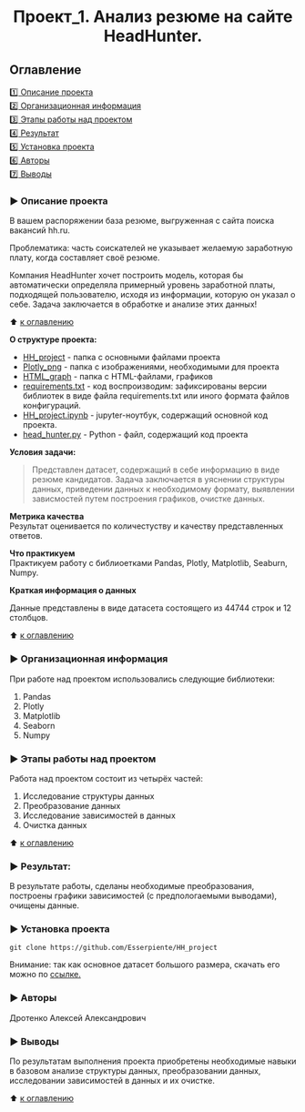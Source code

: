 
# <center> Проект_1. Анализ резюме на сайте HeadHunter.</center>

## Оглавление  
[:one: Описание проекта](#arrow_forward-описание-проекта)  
[:two: Организационная информация](#arrow_forward-организационная-информация)  
[:three: Этапы работы над проектом](#arrow_forward-этапы-работы-над-проектом)  
[:four: Результат](#arrow_forward-результат)        
[:five: Установка проекта](#arrow_forward-установка-проекта)   
[:six: Авторы](#arrow_forward-авторы)  
[:seven: Выводы](#arrow_forward-выводы)  


### :arrow_forward: Описание проекта    
В вашем распоряжении база резюме, выгруженная с сайта поиска вакансий hh.ru.

Проблематика: часть соискателей не указывает желаемую заработную плату, когда составляет своё резюме.

Компания HeadHunter хочет построить модель, которая бы автоматически определяла примерный уровень заработной платы, подходящей пользователю, исходя из информации, которую он указал о себе. Задача заключается в обработке и анализе этих данных!

:arrow_up: [к оглавлению](#оглавление)

**О структуре проекта:**
* [HH_project](/HH_project/) - папка с основными файлами проекта
* [Plotly_png](/HH_project/Plotly_png/) - папка с изображениями, необходимыми для проекта
* [HTML_graph](/HH_project/HTML_graph/) - папка с HTML-файлами, графиков
* [requirements.txt](/HH_project/requirements.txt) - код воспроизводим: зафиксированы версии библиотек в виде файла requirements.txt или иного формата файлов конфигураций.
* [HH_project.ipynb](/HH_project/HH_Project.ipynb) - jupyter-ноутбук, содержащий основной код проекта.
* [head_hunter.py](HH_project/head_hunter.py) - Python - файл, содержащий код проекта

**Условия задачи:**  
> Представлен датасет, содержащий в себе информацию в виде резюме кандидатов. Задача заключается в уяснении структуры данных, приведении данных к необходимому формату, выявлении зависмостей путем построения графиков, очистке данных.

**Метрика качества**     
Результат оценивается по количестуству и качеству представленных ответов.

**Что практикуем**     
Практикуем работу с библиоетками Pandas, Plotly, Matplotlib, Seaburn, Numpy.


**Краткая информация о данных**

Данные представлены в виде датасета состоящего из 44744 строк и 12 столбцов.
  
:arrow_up: [к оглавлению](#оглавление)

### :arrow_forward: Организационная информация

При работе над проектом использовались следующие библиотеки:
1. Pandas
2. Plotly
3. Matplotlib
4. Seaborn
5. Numpy

### :arrow_forward: Этапы работы над проектом  

Работа над проектом состоит из четырёх частей:

1. Исследование структуры данных
2. Преобразование данных
3. Исследование зависимостей в данных
4. Очистка данных

:arrow_up: [к оглавлению](#оглавление)


### :arrow_forward: Результат:  

В результате работы, сделаны необходимые преобразования, построены графики зависимостей (с предпологаемыми выводами),  очищены данные.

### :arrow_forward: Установка проекта

```
git clone https://github.com/Esserpiente/HH_project
```

Внимание: так как основное датасет большого размера, скачать его можно по [ссылке.](https://disk.yandex.ru/d/xPERc_CujlsKdg)

### :arrow_forward: Авторы
 
 Дротенко Алексей Александрович

### :arrow_forward: Выводы

По результатам выполнения проекта приобретены необходимые навыки в базовом анализе структуры данных, преобразовании данных, исследовании зависимостей в данных и их очистке.

:arrow_up: [к оглавлению](#оглавление)